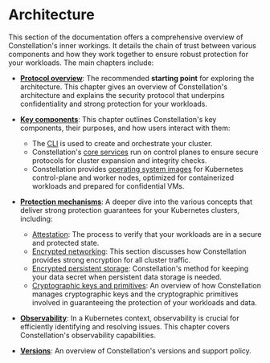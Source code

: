 # Architecture

This section of the documentation offers a comprehensive overview of Constellation's inner workings. It details the chain of trust between various components and how they work together to ensure robust protection for your workloads. The main chapters include:

- [**Protocol overview**](./overview.md): The recommended **starting point** for exploring the architecture. This chapter gives an overview of Constellation's architecture and explains the security protocol that underpins confidentiality and strong protection for your workloads.
- [**Key components**](./components/cli.md): This chapter outlines Constellation's key components, their purposes, and how users interact with them:

  - The [CLI](./components/cli.md) is used to create and orchestrate your cluster.
  - Constellation's [core services](./components/microservices.md) run on control planes to ensure secure protocols for cluster expansion and integrity checks.
  - Constellation provides [operating system images](./components/node-images.md) for Kubernetes control-plane and worker nodes, optimized for containerized workloads and prepared for confidential VMs.

- [**Protection mechanisms**](./security/attestation.md): A deeper dive into the various concepts that deliver strong protection guarantees for your Kubernetes clusters, including:

  - [Attestation](./security/attestation.md): The process to verify that your workloads are in a secure and protected state.
  - [Encrypted networking](./security/encrypted-networking.md): This section discusses how Constellation provides strong encryption for all cluster traffic.
  - [Encrypted persistent storage](./security/encrypted-storage.md): Constellation's method for keeping your data secret when persistent data storage is needed.
  - [Cryptographic keys and primitives](./security/keys.md): An overview of how Constellation manages cryptographic keys and the cryptographic primitives involved in guaranteeing the protection of your workloads and data.

- [**Observability**](./observability.md): In a Kubernetes context, observability is crucial for efficiently identifying and resolving issues. This chapter covers Constellation's observability capabilities.

- [**Versions**](./versions.md): An overview of Constellation's versions and support policy.

